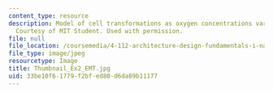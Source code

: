 ```yaml
---
content_type: resource
description: Model of cell transformations as oxygen concentrations vary in the z-direction.
  Courtesy of MIT Student. Used with permission.
file: null
file_location: /coursemedia/4-112-architecture-design-fundamentals-i-nano-machines-fall-2012/33be10f61779f2bfed80d6da89b11177_Thumbnail_Ex2_EMT.jpg
file_type: image/jpeg
resourcetype: Image
title: Thumbnail_Ex2_EMT.jpg
uid: 33be10f6-1779-f2bf-ed80-d6da89b11177
---
```

